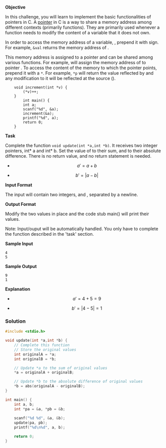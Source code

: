 **Objective**

In this challenge, you will learn to implement the basic functionalities of pointers in C. A [pointer](http://en.wikipedia.org/wiki/Pointer_(computer_programming)) in C is a way to share a memory address among different contexts (primarily functions). They are primarily used whenever a function needs to modify the content of a variable that it does not own.

In order to access the memory address of a variable, , prepend it with sign. For example, `&val` returns the memory address of .

This memory address is assigned to a pointer and can be shared among various functions. For example, will assign the memory address of to pointer . To access the content of the memory to which the pointer points, prepend it with a `*`. For example, `*p` will return the value reflected by and any modification to it will be reflected at the source ().

```
	void increment(int *v) {
        (*v)++; 
    }
      	int main() {
        int a;
        scanf("%d", &a);
        increment(&a);
        printf("%d", a);
    	return 0;      
    }     
```

**Task**

Complete the function `void update(int *a,int *b)`. It receives two integer pointers, int* a and int* b. Set the value of to their sum, and to their absolute difference. There is no return value, and no return statement is needed.

- $$
  a' = a + b
  $$

- $$
  b' = |a - b|
  $$

**Input Format**

The input will contain two integers, and , separated by a newline.

**Output Format**

Modify the two values in place and the code stub main() will print their values.

Note: Input/ouput will be automatically handled. You only have to complete the function described in the 'task' section.

**Sample Input**

```
4
5
```

**Sample Output**

```
9
1
```

**Explanation**

- $$
  a' = 4 + 5 = 9
  $$

- $$
  b' = |4 - 5| = 1
  $$

### Solution

```c
#include <stdio.h>

void update(int *a,int *b) {
    // Complete this function 
    // Store the original values
    int originalA = *a;
    int originalB = *b;

    // Update *a to the sum of original values
    *a = originalA + originalB;

    // Update *b to the absolute difference of original values
    *b = abs(originalA - originalB);   
}

int main() {
    int a, b;
    int *pa = &a, *pb = &b;
    
    scanf("%d %d", &a, &b);
    update(pa, pb);
    printf("%d\n%d", a, b);

    return 0;
}
```

